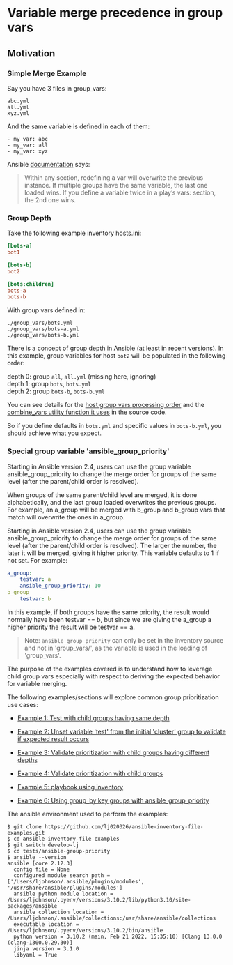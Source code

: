 
# Variable merge precedence in group vars

## Motivation

### Simple Merge Example

Say you have 3 files in group_vars:

```
abc.yml
all.yml
xyz.yml
```

And the same variable is defined in each of them:

```
- my_var: abc
- my_var: all
- my_var: xyz
```

Ansible [documentation](https://docs.ansible.com/ansible/latest/user_guide/playbooks_variables.html) says:

> Within any section, redefining a var will overwrite the previous instance. If multiple groups have the same variable, the last one loaded wins. If you define a variable twice in a play’s vars: section, the 2nd one wins.

### Group Depth

Take the following example inventory hosts.ini:

```ini
[bots-a]
bot1

[bots-b]
bot2

[bots:children]
bots-a
bots-b

```

With group vars defined in:

```output
./group_vars/bots.yml
./group_vars/bots-a.yml
./group_vars/bots-b.yml
```

There is a concept of group depth in Ansible (at least in recent versions). In this example, group variables for host `bot2` will be populated in the following order:

depth 0: group `all`, `all.yml` (missing here, ignoring)  
depth 1: group `bots`, `bots.yml`  
depth 2: group `bots-b`, `bots-b.yml`

You can see details for the [host group vars processing order](https://github.com/ansible/ansible/blob/stable-2.13/lib/ansible/plugins/vars/host_group_vars.py#L72) and the [combine_vars utility function it uses](https://github.com/ansible/ansible/blob/stable-2.13/lib/ansible/utils/vars.py#L81) in the source code.

So if you define defaults in `bots.yml` and specific values in `bots-b.yml`, you should achieve what you expect.


### Special group variable 'ansible_group_priority'

Starting in Ansible version 2.4, users can use the group variable ansible_group_priority to change the merge order for groups of the same level (after the parent/child order is resolved).

When groups of the same parent/child level are merged, it is done alphabetically, and the last group loaded overwrites the previous groups. For example, an a_group will be merged with b_group and b_group vars that match will overwrite the ones in a_group.

Starting in Ansible version 2.4, users can use the group variable ansible_group_priority to change the merge order for groups of the same level (after the parent/child order is resolved). The larger the number, the later it will be merged, giving it higher priority. This variable defaults to 1 if not set. For example:

```yaml
a_group:
    testvar: a
    ansible_group_priority: 10
b_group
    testvar: b
```

In this example, if both groups have the same priority, the result would normally have been testvar == b, but since we are giving the a_group a higher priority the result will be testvar == a.

> Note:
> `ansible_group_priority` can only be set in the inventory source and not in 'group_vars/', as the variable is used in the loading of 'group_vars'.



The purpose of the examples covered is to understand how to leverage child group vars especially with respect to deriving the expected behavior for variable merging. 

The following examples/sections will explore common group prioritization use cases:

* [Example 1: Test with child groups having same depth](./example1/README.md)

* [Example 2: Unset variable 'test' from the initial 'cluster' group to validate if expected result occurs](./example2/README.md)

* [Example 3: Validate prioritization with child groups having different depths](./example3/README.md)

* [Example 4: Validate prioritization with child groups](./example4/README.md)

* [Example 5: playbook using inventory](./example5/README.md)

* [Example 6: Using group_by key groups with ansible_group_priority](./example6/README.md)

The ansible environment used to perform the examples:

```output
$ git clone https://github.com/lj020326/ansible-inventory-file-examples.git
$ cd ansible-inventory-file-examples
$ git switch develop-lj
$ cd tests/ansible-group-priority
$ ansible --version
ansible [core 2.12.3]
  config file = None
  configured module search path = ['/Users/ljohnson/.ansible/plugins/modules', '/usr/share/ansible/plugins/modules']
  ansible python module location = /Users/ljohnson/.pyenv/versions/3.10.2/lib/python3.10/site-packages/ansible
  ansible collection location = /Users/ljohnson/.ansible/collections:/usr/share/ansible/collections
  executable location = /Users/ljohnson/.pyenv/versions/3.10.2/bin/ansible
  python version = 3.10.2 (main, Feb 21 2022, 15:35:10) [Clang 13.0.0 (clang-1300.0.29.30)]
  jinja version = 3.1.0
  libyaml = True
```

